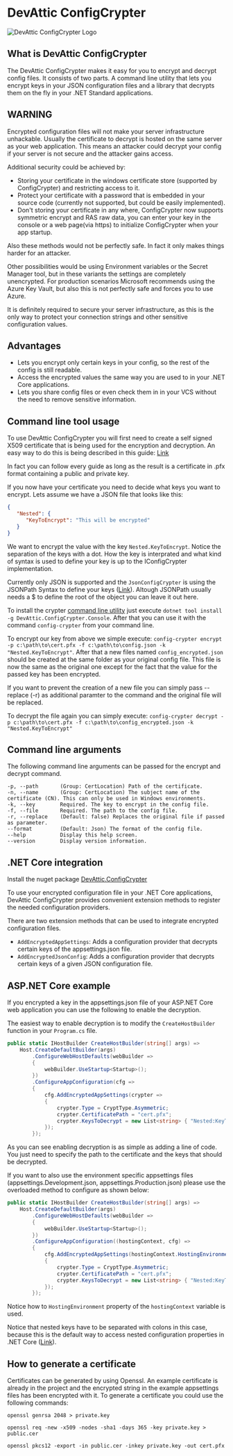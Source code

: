 # DevAttic ConfigCrypter
![DevAttic ConfigCrypter Logo](devattic_configcrypter-normal256.png "DevAttic ConfigCrypter Logo")

## What is DevAttic ConfigCrypter
The DevAttic ConfigCrypter makes it easy for you to encrypt and decrypt config files. It consists of two parts. A command line utility that lets you encrypt keys in your JSON configuration files and a library that decrypts them on the fly in your .NET Standard applications.

## WARNING
Encrypted configuration files will not make your server infrastructure unhackable. Usually the certificate to decrypt is hosted on the same server as your web application. This means an attacker could decrypt your config if your server is not secure and the attacker gains access.

Additional security could be achieved by:
- Storing your certificate in the windows certificate store (supported by ConfigCrypter) and restricting access to it.
- Protect your certificate with a password that is embedded in your source code (currently not supported, but could be easily implemented).
- Don't storing your certificate in any where, ConfigCrypter now supports symmetric encrypt and RAS raw data, you can enter your key in the console or a web page(via https) to initialize ConfigCrypter when your app startup.

Also these methods would not be perfectly safe. In fact it only makes things harder for an attacker.

Other possibilities would be using Environment variables or the Secret Manager tool, but in these variants the settings are completely unencrypted. For production scenarios Microsoft recommends using the Azure Key Vault, but also this is not perfectly safe and forces you to use Azure.

It is definitely required to secure your server infrastructure, as this is the only way to protect your connection strings and other sensitive configuration values.

## Advantages
- Lets you encrypt only certain keys in your config, so the rest of the config is still readable.
- Access the encrypted values the same way you are used to in your .NET Core applications.
- Lets you share config files or even check them in in your VCS without the need to remove sensitive information.

## Command line tool usage
To use DevAttic ConfigCrypter you will first need to create a self signed X509 certificate that is being used for the encryption and decryption. An easy way to do this is being described in this guide: [Link](https://www.claudiobernasconi.ch/2016/04/17/creating-a-self-signed-x509-certificate-using-openssl-on-windows/)

In fact you can follow every guide as long as the result is a certificate in .pfx format containing a public and private key.

If you now have your certificate you need to decide what keys you want to encrypt. Lets assume we have a JSON file that looks like this:

```json
{
   "Nested": {
      "KeyToEncrypt": "This will be encrypted"
   }
}
```

We want to encrypt the value with the key `Nested.KeyToEncrypt`. Notice the separation of the keys with a dot. How the key is interprated and what kind of syntax is used to define your key is up to the IConfigCrypter implementation.

Currently only JSON is supported and the `JsonConfigCrypter` is using the JSONPath Syntax to define your keys ([Link](https://goessner.net/articles/JsonPath/)). Altough JSONPath usually needs a $ to define the root of the object you can leave it out here.

To install the crypter [command line utility](https://www.nuget.org/packages/DevAttic.ConfigCrypter.Console/) just execute `dotnet tool install -g DevAttic.ConfigCrypter.Console`. After that you can use it with the command `config-crypter` from your command line.

To encrypt our key from above we simple execute:
`config-crypter encrypt -p c:\path\to\cert.pfx -f c:\path\to\config.json -k "Nested.KeyToEncrypt"`.
After that a new files named `config_encrypted.json` should be created at the same folder as your original config file. This file is now the same as the original one except for the fact that the value for the passed key has been encrypted.

If you want to prevent the creation of a new file you can simply pass --replace (-r) as additional paramter to the command and the original file will be replaced.

To decrypt the file again you can simply execute:
`config-crypter decrypt -p c:\path\to\cert.pfx -f c:\path\to\config_encrypted.json -k "Nested.KeyToEncrypt"`

## Command line arguments
The following command line arguments can be passed for the encrypt and decrypt command.
```
-p, --path       (Group: CertLocation) Path of the certificate.
-n, --name       (Group: CertLocation) The subject name of the certificate (CN). This can only be used in Windows environments.
-k, --key        Required. The key to encrypt in the config file.
-f, --file       Required. The path to the config file.
-r, --replace    (Default: false) Replaces the original file if passed as parameter.
--format         (Default: Json) The format of the config file.
--help           Display this help screen.
--version        Display version information.
```

## .NET Core integration
Install the nuget package [DevAttic.ConfigCrypter](https://www.nuget.org/packages/DevAttic.ConfigCrypter/)

To use your encrypted configuration file in your .NET Core applications, DevAttic ConfigCrypter provides convenient extension methods to register the needed configuration providers.

There are two extension methods that can be used to integrate encrypted configuration files.

- `AddEncryptedAppSettings`: Adds a configuration provider that decrypts certain keys of the appsettings.json file.
- `AddEncryptedJsonConfig`: Adds a configuration provider  that decrypts certain keys of a given JSON configuration file.

## ASP.NET Core example
If you encrypted a key in the appsettings.json file of your ASP.NET Core web application you can use the following to enable the decryption.

The easiest way to enable decryption is to modify the `CreateHostBuilder` function in your `Program.cs` file.

```csharp
public static IHostBuilder CreateHostBuilder(string[] args) =>
    Host.CreateDefaultBuilder(args)
        .ConfigureWebHostDefaults(webBuilder =>
        {
            webBuilder.UseStartup<Startup>();
        })
        .ConfigureAppConfiguration(cfg =>
        {
            cfg.AddEncryptedAppSettings(crypter =>
            {
                crypter.Type = CryptType.Asymmetric;
                crypter.CertificatePath = "cert.pfx";
                crypter.KeysToDecrypt = new List<string> { "Nested:KeyToEncrypt" };
            });
        });
```

As you can see enabling decryption is as simple as adding a line of code. You just need to specify the path to the certificate and the keys that should be decrypted.

If you want to also use the environment specific appsettings files (appsettings.Development.json, appsettings.Production.json) please use the overloaded method to configure as shown below:

```csharp
public static IHostBuilder CreateHostBuilder(string[] args) =>
    Host.CreateDefaultBuilder(args)
        .ConfigureWebHostDefaults(webBuilder =>
        {
            webBuilder.UseStartup<Startup>();
        })
        .ConfigureAppConfiguration((hostingContext, cfg) =>
        {
            cfg.AddEncryptedAppSettings(hostingContext.HostingEnvironment, crypter =>
            {
                crypter.Type = CryptType.Asymmetric;
                crypter.CertificatePath = "cert.pfx";
                crypter.KeysToDecrypt = new List<string> { "Nested:KeyToEncrypt" };
            });
        });
```
Notice how to `HostingEnvironment` property of the `hostingContext` variable is used.

Notice that nested keys have to be separated with colons in this case, because this is the default way to access nested configuration properties in .NET Core ([Link](https://docs.microsoft.com/en-us/aspnet/core/fundamentals/configuration/?view=aspnetcore-3.1#configuration-keys-and-values)).

## How to generate a certificate
Certificates can be generated by using Openssl.
An example certificate is already in the project and the encrypted string in the example appsettings files has been encrypted with it.
To generate a certificate you could use the following commands:

`openssl genrsa 2048 > private.key`

`openssl req -new -x509 -nodes -sha1 -days 365 -key private.key > public.cer`

`openssl pkcs12 -export -in public.cer -inkey private.key -out cert.pfx`
